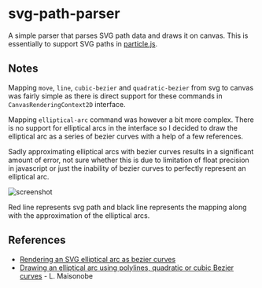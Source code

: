 # svg-path-parser

A simple parser that parses SVG path data and draws it on canvas. This is essentially to support SVG paths in [particle.js](https://github.com/karanjitsingh/particle.js).

## Notes
Mapping ```move```, ```line```, ```cubic-bezier``` and ```quadratic-bezier``` from svg to canvas was fairly simple as there is direct support for these commands in ```CanvasRenderingContext2D``` interface.

Mapping ```elliptical-arc``` command was however a bit more complex. There is no support for elliptical arcs in the interface so I decided to draw the elliptical arc as a series of bezier curves with a help of a few references.

Sadly approximating elliptical arcs with bezier curves results in a significant amount of error, not sure whether this is due to limitation of float precision in javascript or just the inability of bezier curves to perfectly represent an elliptical arc.

![screenshot](http://i.imgur.com/0B1YAfR.png)

Red line represents svg path and black line represents the mapping along with the approximation of the elliptical arcs.


## References
* [Rendering an SVG elliptical arc as bezier curves](https://mortoray.com/2017/02/16/rendering-an-svg-elliptical-arc-as-bezier-curves/)
* [Drawing an elliptical arc using polylines, quadratic
or cubic Bezier curves](http://www.spaceroots.org/documents/ellipse/elliptical-arc.pdf) - L. Maisonobe